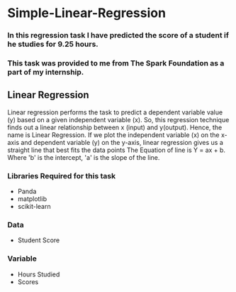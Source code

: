 # Simple-Linear-Regression

### In this regression task I have predicted the score of a student if he studies for 9.25 hours.
### This task was provided to me from The Spark Foundation as a part of my internship.

## Linear Regression
Linear regression performs the task to predict a dependent variable value (y) based on a given independent variable (x). So, this regression technique finds out a linear relationship between x (input) and y(output). Hence, the name is Linear Regression. If we plot the independent variable (x) on the x-axis and dependent variable (y) on the y-axis, linear regression gives us a straight line that best fits the data points
The Equation of line is Y = ax + b.
Where 'b' is the intercept, 'a' is the slope of the line.

### Libraries Required for this task
* Panda
* matplotlib
* scikit-learn

### Data 
* Student Score

### Variable
* Hours Studied
* Scores 
